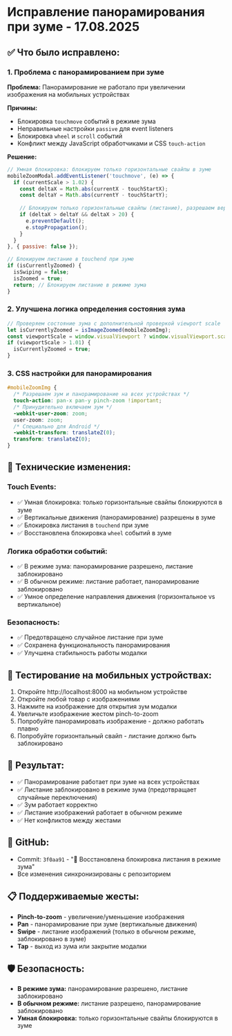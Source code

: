 # Исправление панорамирования при зуме - 17.08.2025

## ✅ Что было исправлено:

### 1. Проблема с панорамированием при зуме
**Проблема:** Панорамирование не работало при увеличении изображения на мобильных устройствах

**Причины:**
- Блокировка `touchmove` событий в режиме зума
- Неправильные настройки `passive` для event listeners
- Блокировка `wheel` и `scroll` событий
- Конфликт между JavaScript обработчиками и CSS `touch-action`

**Решение:**
```javascript
// Умная блокировка: блокируем только горизонтальные свайпы в зуме
mobileZoomModal.addEventListener('touchmove', (e) => {
  if (currentScale > 1.02) {
    const deltaX = Math.abs(currentX - touchStartX);
    const deltaY = Math.abs(currentY - touchStartY);
    
    // Блокируем только горизонтальные свайпы (листание), разрешаем вертикальные (панорамирование)
    if (deltaX > deltaY && deltaX > 20) {
      e.preventDefault();
      e.stopPropagation();
    }
  }
}, { passive: false });

// Блокируем листание в touchend при зуме
if (isCurrentlyZoomed) {
  isSwiping = false;
  isZoomed = true;
  return; // Блокируем листание в режиме зума
}
```

### 2. Улучшена логика определения состояния зума
```javascript
// Проверяем состояние зума с дополнительной проверкой viewport scale
let isCurrentlyZoomed = isImageZoomed(mobileZoomImg);
const viewportScale = window.visualViewport ? window.visualViewport.scale : 1;
if (viewportScale > 1.01) {
  isCurrentlyZoomed = true;
}
```

### 3. CSS настройки для панорамирования
```css
#mobileZoomImg {
  /* Разрешаем зум и панорамирование на всех устройствах */
  touch-action: pan-x pan-y pinch-zoom !important;
  /* Принудительно включаем зум */
  -webkit-user-zoom: zoom;
  user-zoom: zoom;
  /* Специально для Android */
  -webkit-transform: translateZ(0);
  transform: translateZ(0);
}
```

## 🔧 Технические изменения:

### Touch Events:
- ✅ Умная блокировка: только горизонтальные свайпы блокируются в зуме
- ✅ Вертикальные движения (панорамирование) разрешены в зуме
- ✅ Блокировка листания в `touchend` при зуме
- ✅ Восстановлена блокировка `wheel` событий в зуме

### Логика обработки событий:
- ✅ В режиме зума: панорамирование разрешено, листание заблокировано
- ✅ В обычном режиме: листание работает, панорамирование заблокировано
- ✅ Умное определение направления движения (горизонтальное vs вертикальное)

### Безопасность:
- ✅ Предотвращено случайное листание при зуме
- ✅ Сохранена функциональность панорамирования
- ✅ Улучшена стабильность работы модалки

## 📱 Тестирование на мобильных устройствах:
1. Откройте http://localhost:8000 на мобильном устройстве
2. Откройте любой товар с изображениями
3. Нажмите на изображение для открытия зум модалки
4. Увеличьте изображение жестом pinch-to-zoom
5. Попробуйте панорамировать изображение - должно работать плавно
6. Попробуйте горизонтальный свайп - листание должно быть заблокировано

## 🎯 Результат:
- ✅ Панорамирование работает при зуме на всех устройствах
- ✅ Листание заблокировано в режиме зума (предотвращает случайные переключения)
- ✅ Зум работает корректно
- ✅ Листание изображений работает в обычном режиме
- ✅ Нет конфликтов между жестами

## 🚀 GitHub:
- Commit: `3f0aa91` - "🔧 Восстановлена блокировка листания в режиме зума"
- Все изменения синхронизированы с репозиторием

## 📋 Поддерживаемые жесты:
- **Pinch-to-zoom** - увеличение/уменьшение изображения
- **Pan** - панорамирование при зуме (вертикальные движения)
- **Swipe** - листание изображений (только в обычном режиме, заблокировано в зуме)
- **Tap** - выход из зума или закрытие модалки

## 🛡️ Безопасность:
- **В режиме зума:** панорамирование разрешено, листание заблокировано
- **В обычном режиме:** листание разрешено, панорамирование заблокировано
- **Умная блокировка:** только горизонтальные свайпы блокируются в зуме
